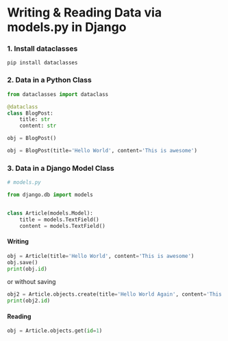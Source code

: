 # Writing & Reading Data via models.py in Django


### 1. Install dataclasses
```
pip install dataclasses
```

### 2. Data in a Python Class

```python
from dataclasses import dataclass

@dataclass
class BlogPost:
    title: str
    content: str
```

```python
obj = BlogPost()
```

```python
obj = BlogPost(title='Hello World', content='This is awesome')
```


### 3. Data in a Django Model Class

```python
# models.py

from django.db import models


class Article(models.Model):
    title = models.TextField()
    content = models.TextField()
```


#### Writing
```python
obj = Article(title='Hello World', content='This is awesome')
obj.save()
print(obj.id)
```
or without saving

```python
obj2 = Article.objects.create(title='Hello World Again', content='This is awesome')
print(obj2.id)
```

#### Reading

```python
obj = Article.objects.get(id=1)
```